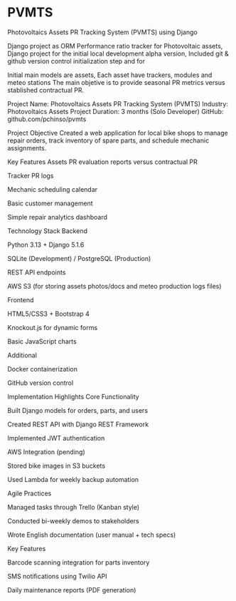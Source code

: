 # PVMTS

Photovoltaics Assets PR Tracking System (PVMTS) using Django

Django project as ORM Performance ratio tracker for Photovoltaic assets,
Django project for the initial local development alpha version,
Included git & github version control initialization step and for

Initial main models are assets,
Each asset have trackers, modules and meteo stations
The main objetive is to provide seasonal PR metrics versus stablished contractual PR.

Project Name: Photovoltaics Assets PR Tracking System (PVMTS)
Industry: Photovoltaics Assets
Project Duration: 3 months (Solo Developer)
GitHub: github.com/pchinso/pvmts

Project Objective
Created a web application for local bike shops to manage repair orders, track inventory of spare parts, and schedule mechanic assignments.

Key Features
Assets PR evaluation reports versus contractual  PR

Tracker PR logs

Mechanic scheduling calendar

Basic customer management

Simple repair analytics dashboard

Technology Stack
Backend

Python 3.13 + Django 5.1.6

SQLite (Development) / PostgreSQL (Production)

REST API endpoints

AWS S3 (for storing assets photos/docs and meteo production logs files)

Frontend

HTML5/CSS3 + Bootstrap 4

Knockout.js for dynamic forms

Basic JavaScript charts

Additional

Docker containerization

GitHub version control

Implementation Highlights
Core Functionality

Built Django models for orders, parts, and users

Created REST API with Django REST Framework

Implemented JWT authentication

AWS Integration (pending)

Stored bike images in S3 buckets

Used Lambda for weekly backup automation

Agile Practices

Managed tasks through Trello (Kanban style)

Conducted bi-weekly demos to stakeholders

Wrote English documentation (user manual + tech specs)

Key Features

Barcode scanning integration for parts inventory

SMS notifications using Twilio API

Daily maintenance reports (PDF generation)
